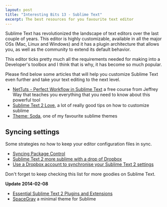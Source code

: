 ```yaml
---
layout: post
title: "Interesting Bits 13 - Sublime Text"
excerpt: The best resources for you favourite text editor
---
```


Sublime Text has revolutionized the landscape of text editors over the last couple of years.
This editor is highly customizable, available in all the major OSs (Mac, Linux and Windows) and it has a plugin architecture that allows you, as well as the community to extend its default behavior. 

This editor ticks pretty much all the requirements needed for making into a Developer's toolbox and I think that is why, it has become so much popular.

Please find below some articles that will help you customize Sublime Text even further and take your text editing to the next level.

- [NetTuts - Perfect Workflow in Sublime Text](http://net.tutsplus.com/articles/news/perfect-workflow-in-sublime-text-free-course/) a free course from Jeffrey Way that teaches you everything that you need to know about this powerful tool
- [Sublime Text 2 Love](http://kennethreitz.org/sublime-text-2-love/), a lot of really good tips on how to customize sublime
- [Theme: Soda](http://buymeasoda.github.io/soda-theme/), one of my favourite sublime themes


## Syncing settings

Some strategies no how to keep your editor configuration files in sync.

- [Syncing Package Control](https://sublime.wbond.net/docs/syncing)
- [Sublime Text 2 more sublime with a drop of Dropbox](http://andrew.hedges.name/blog/2012/01/19/sublime-text-2-more-sublime-with-a-drop-of-dropbox)
- [Use a Dropbox account to synchronise your Sublime Text 2 settings](http://thoughtfulweb.co.uk/thoughts/about/use-a-dropbox-account-to-synchronise-your-sublime-text-2-settings)


Don't forget to keep checking this list for more goodies on Sublime Text.

**Update 2014-02-08**

- [Essential Sublime Text 2 Plugins and Extensions](http://code.tutsplus.com/tutorials/essential-sublime-text-2-plugins-and-extensions--net-24173)
- [SpaceGray](http://kkga.github.io/spacegray/) a minimal theme for Sublime